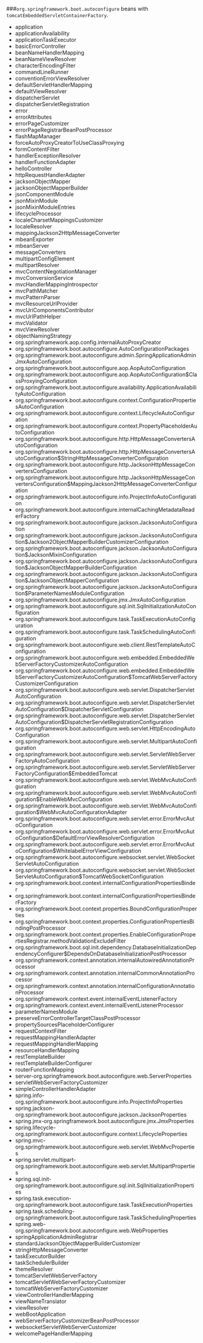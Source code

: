  ###```org.springframework.boot.autoconfigure``` beans with ```tomcatEmbeddedServletContainerFactory```.    
 
- application
- applicationAvailability
- applicationTaskExecutor
- basicErrorController
- beanNameHandlerMapping
- beanNameViewResolver
- characterEncodingFilter
- commandLineRunner
- conventionErrorViewResolver
- defaultServletHandlerMapping
- defaultViewResolver
- dispatcherServlet
- dispatcherServletRegistration
- error
- errorAttributes
- errorPageCustomizer
- errorPageRegistrarBeanPostProcessor
- flashMapManager
- forceAutoProxyCreatorToUseClassProxying
- formContentFilter
- handlerExceptionResolver
- handlerFunctionAdapter
- helloController
- httpRequestHandlerAdapter
- jacksonObjectMapper
- jacksonObjectMapperBuilder
- jsonComponentModule
- jsonMixinModule
- jsonMixinModuleEntries
- lifecycleProcessor
- localeCharsetMappingsCustomizer
- localeResolver
- mappingJackson2HttpMessageConverter
- mbeanExporter
- mbeanServer
- messageConverters
- multipartConfigElement
- multipartResolver
- mvcContentNegotiationManager
- mvcConversionService
- mvcHandlerMappingIntrospector
- mvcPathMatcher
- mvcPatternParser
- mvcResourceUrlProvider
- mvcUriComponentsContributor
- mvcUrlPathHelper
- mvcValidator
- mvcViewResolver
- objectNamingStrategy
- org.springframework.aop.config.internalAutoProxyCreator
- org.springframework.boot.autoconfigure.AutoConfigurationPackages
- org.springframework.boot.autoconfigure.admin.SpringApplicationAdminJmxAutoConfiguration
- org.springframework.boot.autoconfigure.aop.AopAutoConfiguration
- org.springframework.boot.autoconfigure.aop.AopAutoConfiguration$ClassProxyingConfiguration
- org.springframework.boot.autoconfigure.availability.ApplicationAvailabilityAutoConfiguration
- org.springframework.boot.autoconfigure.context.ConfigurationPropertiesAutoConfiguration
- org.springframework.boot.autoconfigure.context.LifecycleAutoConfiguration
- org.springframework.boot.autoconfigure.context.PropertyPlaceholderAutoConfiguration
- org.springframework.boot.autoconfigure.http.HttpMessageConvertersAutoConfiguration
- org.springframework.boot.autoconfigure.http.HttpMessageConvertersAutoConfiguration$StringHttpMessageConverterConfiguration
- org.springframework.boot.autoconfigure.http.JacksonHttpMessageConvertersConfiguration
- org.springframework.boot.autoconfigure.http.JacksonHttpMessageConvertersConfiguration$MappingJackson2HttpMessageConverterConfiguration
- org.springframework.boot.autoconfigure.info.ProjectInfoAutoConfiguration
- org.springframework.boot.autoconfigure.internalCachingMetadataReaderFactory
- org.springframework.boot.autoconfigure.jackson.JacksonAutoConfiguration
- org.springframework.boot.autoconfigure.jackson.JacksonAutoConfiguration$Jackson2ObjectMapperBuilderCustomizerConfiguration
- org.springframework.boot.autoconfigure.jackson.JacksonAutoConfiguration$JacksonMixinConfiguration
- org.springframework.boot.autoconfigure.jackson.JacksonAutoConfiguration$JacksonObjectMapperBuilderConfiguration
- org.springframework.boot.autoconfigure.jackson.JacksonAutoConfiguration$JacksonObjectMapperConfiguration
- org.springframework.boot.autoconfigure.jackson.JacksonAutoConfiguration$ParameterNamesModuleConfiguration
- org.springframework.boot.autoconfigure.jmx.JmxAutoConfiguration
- org.springframework.boot.autoconfigure.sql.init.SqlInitializationAutoConfiguration
- org.springframework.boot.autoconfigure.task.TaskExecutionAutoConfiguration
- org.springframework.boot.autoconfigure.task.TaskSchedulingAutoConfiguration
- org.springframework.boot.autoconfigure.web.client.RestTemplateAutoConfiguration
- org.springframework.boot.autoconfigure.web.embedded.EmbeddedWebServerFactoryCustomizerAutoConfiguration
- org.springframework.boot.autoconfigure.web.embedded.EmbeddedWebServerFactoryCustomizerAutoConfiguration$TomcatWebServerFactoryCustomizerConfiguration
- org.springframework.boot.autoconfigure.web.servlet.DispatcherServletAutoConfiguration
- org.springframework.boot.autoconfigure.web.servlet.DispatcherServletAutoConfiguration$DispatcherServletConfiguration
- org.springframework.boot.autoconfigure.web.servlet.DispatcherServletAutoConfiguration$DispatcherServletRegistrationConfiguration
- org.springframework.boot.autoconfigure.web.servlet.HttpEncodingAutoConfiguration
- org.springframework.boot.autoconfigure.web.servlet.MultipartAutoConfiguration
- org.springframework.boot.autoconfigure.web.servlet.ServletWebServerFactoryAutoConfiguration
- org.springframework.boot.autoconfigure.web.servlet.ServletWebServerFactoryConfiguration$EmbeddedTomcat
- org.springframework.boot.autoconfigure.web.servlet.WebMvcAutoConfiguration
- org.springframework.boot.autoconfigure.web.servlet.WebMvcAutoConfiguration$EnableWebMvcConfiguration
- org.springframework.boot.autoconfigure.web.servlet.WebMvcAutoConfiguration$WebMvcAutoConfigurationAdapter
- org.springframework.boot.autoconfigure.web.servlet.error.ErrorMvcAutoConfiguration
- org.springframework.boot.autoconfigure.web.servlet.error.ErrorMvcAutoConfiguration$DefaultErrorViewResolverConfiguration
- org.springframework.boot.autoconfigure.web.servlet.error.ErrorMvcAutoConfiguration$WhitelabelErrorViewConfiguration
- org.springframework.boot.autoconfigure.websocket.servlet.WebSocketServletAutoConfiguration
- org.springframework.boot.autoconfigure.websocket.servlet.WebSocketServletAutoConfiguration$TomcatWebSocketConfiguration
- org.springframework.boot.context.internalConfigurationPropertiesBinder
- org.springframework.boot.context.internalConfigurationPropertiesBinderFactory
- org.springframework.boot.context.properties.BoundConfigurationProperties
- org.springframework.boot.context.properties.ConfigurationPropertiesBindingPostProcessor
- org.springframework.boot.context.properties.EnableConfigurationPropertiesRegistrar.methodValidationExcludeFilter
- org.springframework.boot.sql.init.dependency.DatabaseInitializationDependencyConfigurer$DependsOnDatabaseInitializationPostProcessor
- org.springframework.context.annotation.internalAutowiredAnnotationProcessor
- org.springframework.context.annotation.internalCommonAnnotationProcessor
- org.springframework.context.annotation.internalConfigurationAnnotationProcessor
- org.springframework.context.event.internalEventListenerFactory
- org.springframework.context.event.internalEventListenerProcessor
- parameterNamesModule
- preserveErrorControllerTargetClassPostProcessor
- propertySourcesPlaceholderConfigurer
- requestContextFilter
- requestMappingHandlerAdapter
- requestMappingHandlerMapping
- resourceHandlerMapping
- restTemplateBuilder
- restTemplateBuilderConfigurer
- routerFunctionMapping
- server-org.springframework.boot.autoconfigure.web.ServerProperties
- servletWebServerFactoryCustomizer
- simpleControllerHandlerAdapter
- spring.info-org.springframework.boot.autoconfigure.info.ProjectInfoProperties
- spring.jackson-org.springframework.boot.autoconfigure.jackson.JacksonProperties
- spring.jmx-org.springframework.boot.autoconfigure.jmx.JmxProperties
- spring.lifecycle-org.springframework.boot.autoconfigure.context.LifecycleProperties
- spring.mvc-org.springframework.boot.autoconfigure.web.servlet.WebMvcProperties
- spring.servlet.multipart-org.springframework.boot.autoconfigure.web.servlet.MultipartProperties
- spring.sql.init-org.springframework.boot.autoconfigure.sql.init.SqlInitializationProperties
- spring.task.execution-org.springframework.boot.autoconfigure.task.TaskExecutionProperties
- spring.task.scheduling-org.springframework.boot.autoconfigure.task.TaskSchedulingProperties
- spring.web-org.springframework.boot.autoconfigure.web.WebProperties
- springApplicationAdminRegistrar
- standardJacksonObjectMapperBuilderCustomizer
- stringHttpMessageConverter
- taskExecutorBuilder
- taskSchedulerBuilder
- themeResolver
- tomcatServletWebServerFactory
- tomcatServletWebServerFactoryCustomizer
- tomcatWebServerFactoryCustomizer
- viewControllerHandlerMapping
- viewNameTranslator
- viewResolver
- webBootApplication
- webServerFactoryCustomizerBeanPostProcessor
- websocketServletWebServerCustomizer
- welcomePageHandlerMapping

 
